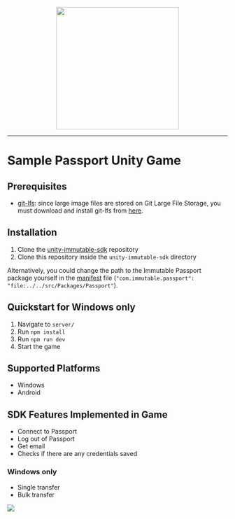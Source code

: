 <div align="center">
  <p align="center">
    <a  href="https://docs.x.immutable.com/docs">
      <img src="https://cdn.dribbble.com/users/1299339/screenshots/7133657/media/837237d447d36581ebd59ec36d30daea.gif" width="280"/>
    </a>
  </p>
</div>

---

# Sample Passport Unity Game

## Prerequisites
- [git-lfs](https://git-lfs.github.com/): since large image files are stored on Git Large File Storage, you must download and install git-lfs from [here](https://git-lfs.github.com/).

## Installation

1. Clone the [unity-immutable-sdk](https://github.com/immutable/unity-immutable-sdk) repository
2. Clone this repository inside the `unity-immutable-sdk` directory

Alternatively, you could change the path to the Immutable Passport package yourself in the [manifest](https://github.com/immutable/sample-passport-unity-game/blob/main/Packages/manifest.json) file (`"com.immutable.passport": "file:../../src/Packages/Passport"`).

## Quickstart for Windows only

1. Navigate to `server/`
2. Run `npm install`
3. Run `npm run dev`
4. Start the game

## Supported Platforms

* Windows
* Android

## SDK Features Implemented in Game

* Connect to Passport
* Log out of Passport
* Get email
* Checks if there are any credentials saved

### Windows only

* Single transfer
* Bulk transfer

![](https://github.com/immutable/sample-passport-unity-game/blob/main/demo.gif)